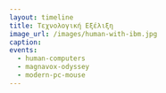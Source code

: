 ```yaml
---
layout: timeline 
title: Τεχνολογική Εξέλιξη
image_url: /images/human-with-ibm.jpg
caption: 
events:
  - human-computers
  - magnavox-odyssey
  - modern-pc-mouse
---
```

